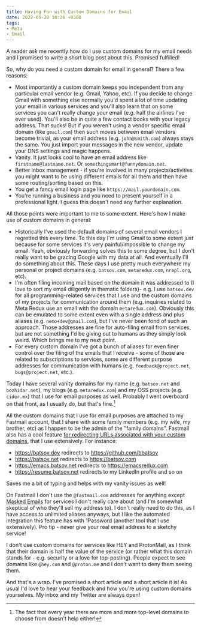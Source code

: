```yaml
---
title: Having Fun with Custom Domains for Email
date: 2022-05-30 10:26 +0300
tags:
- Meta
- Email
---
```


A reader ask me recently how do I use custom domains for my email needs
and I promised to write a short blog post about this. Promised fulfilled!

So, why do you need a custom domain for email in general? There a few reasons:

- Most importantly a custom domain keeps you independent from any particular
email vendor (e.g. Gmail, Yahoo, etc). If you decide to change Gmail with
something else normally you'd spent a lot of time updating your email in various
services and you'll also learn that on some services you can't really change
your email (e.g. half the airlines I've ever used). You'll also be in quite a
few contact books with your legacy address. That sucks! But if you weren't using
a vendor specific email domain (like `gmail.com`) then such moves between email
vendors become trivial, as your email address (e.g. `john@smith.com`) always
stays the same. You just import your messages in the new vendor, update your DNS
settings and magic happens.
- Vanity. It just looks cool to have an email address like `firstname@lastname.net`. Or `somethingsmart@funnydomain.net`.
- Better inbox management - if you're involved in many projects/activities you might want to be using different emails for all them and then have some routing/sorting based on this.
- You get a fancy email login page like `https://mail.yourdomain.com`.
- You're running a business and you need to present yourself in a professional light. I guess this doesn't need any further explanation.

All those points were important to me to some extent. Here's how I make use of custom domains in general:

- Historically I've used the default domains of several email vendors I regretted this every time. To this day I'm using Gmail to some extent just because for some services
it's very painful/impossible to change my email. Yeah, obviously forwarding solves this to some degree, but I don't really want to be gracing Google with my data at all. And eventually I'll do something about this. These days I use pretty much everywhere my personal or project domains (e.g. `batsov.com`, `metaredux.com`, `nrepl.org`, etc).
- I'm often filing incoming mail based on the domain it was addressed to (I love to sort my email diligently in thematic folders)- e.g. I use `batsov.dev` for all programming-related services that I use and the custom domains of my projects for communication around them (e.g. inquiries related to Meta Redux use an email with the domain `metaredux.com`). Obviously this can be emulated to some extent even with a single address and plus aliases (e.g. `nemo+dev@gmail.com`), but I've never been fond of such an approach. Those addresses are fine for auto-filing email from services, but are not something I'd be giving out to humans as they simply look weird. Which brings me to my next point.
- For every custom domain I've got a bunch of aliases for even finer control over the filing of the emails that I receive - some of those are related to subscriptions to services, some are different purpose addresses for communication with humans (e.g. `feedback@project.net`, `bugs@project.net`, etc.).

Today I have several vanity domains for my name (e.g. `batsov.net` and `bozhidar.net`), my blogs (e.g. `metaredux.com`) and my OSS projects (e.g. `cider.mx`) that I use for email purposes as well. Probably I went overboard on that front, as I usually do, but that's fine.[^1]

All the custom domains that I use for email purposes are attached to my Fastmail account, that I share with some family members (e.g. my wife, my brother, etc) as I happen to be the admin of the "family domains". Fastmail also has a cool feature [for redirecting URLs associated with your custom domains](https://fastmail.blog/historical/custom-dns-and-url-redirection-for-your-domain/), that I use extensively. For instance:

- <https://batsov.dev> redirects to https://github.com/bbatsov
- <https://batsov.net> redirects to https://batsov.com
- <https://emacs.batsov.net> redirects to https://emacsredux.com
- <https://resume.batsov.net> redirects to my LinkedIn profile and so on

Saves me a bit of typing and helps with my vanity issues as well!

On Fastmail I don't use the `@fastmail.com` addresses for anything except [Masked Emails](https://www.fastmail.help/hc/en-us/articles/4406536368911-Masked-Email) for services I don't really care about (and I'm somewhat skeptical of who they'll sell my address to). I don't really need to do this, as I have access to unlimited aliases anyways, but I like the automated integration this feature has with 1Password (another tool that I use extensively). Pro tip - never give your real email address to a sketchy service!

I don't use custom domains for services like HEY and ProtonMail, as I think that their domain is half the value of the service (or rather what this domain stands for - e.g. security or a love for top-posting). People expect to see domains like `@hey.com` and `@proton.me` and I don't want to deny them seeing them.

And that's a wrap. I've promised a short article and a short article it is! As usual I'd love to hear your feedback and how you're using custom domains yourselves.
My inbox and my Twitter are always open!

[^1]: The fact that every year there are more and more top-level domains to choose from doesn't help either!
